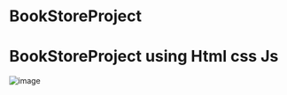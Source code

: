 ﻿# BookStoreProject
# BookStoreProject using Html css Js

![image](https://github.com/user-attachments/assets/d15b2ea3-697c-4497-82d3-3feb34be1938)

